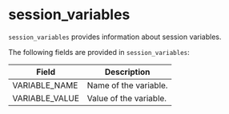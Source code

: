 ---
---

# session_variables

`session_variables` provides information about session variables.

The following fields are provided in `session_variables`:

| **Field**      | **Description**        |
| -------------- | ---------------------- |
| VARIABLE_NAME  | Name of the variable.  |
| VARIABLE_VALUE | Value of the variable. |

